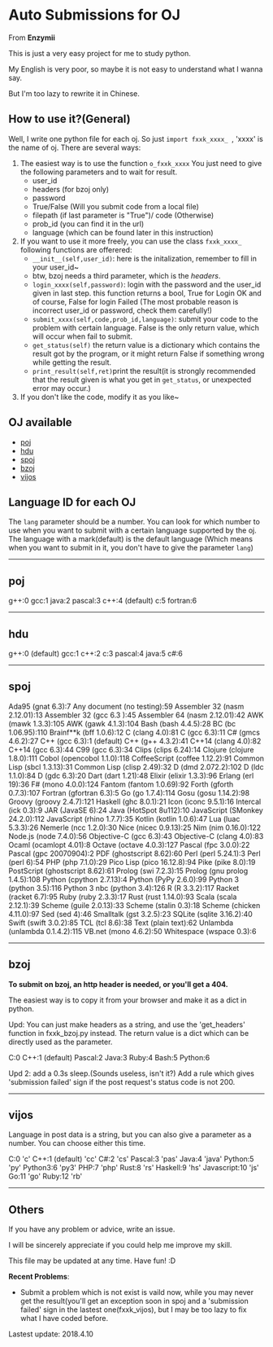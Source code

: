 # Auto Submissions for OJ

From **Enzymii**

This is just a very easy project for me to study python.

My English is very poor, so maybe it is not easy to understand what I wanna say.

But I'm too lazy to rewrite it in Chinese.

## How to use it?(General)

Well, I write one python file for each oj.
So just `import fxxk_xxxx_ `, 'xxxx' is the name of oj.
There are several ways:

1. The easiest way is to use the function `o_fxxk_xxxx`
   You just need to give the following parameters and to wait for result.
   - user_id
   - headers (for bzoj only)
   - password
   - True/False (Will you submit code from a local file)
   - filepath (if last parameter is "True")/ code (Otherwise)
   - prob_id (you can find it in the url)
   - language (which can be found later in this instruction)
2. If you want to use it more freely, you can use the class `fxxk_xxxx_`
   following functions are offerered:
   - `__init__(self,user_id)`: here is the initalization, remember to fill in your user_id~
   - btw, bzoj needs a third parameter, which is the *headers*.
   - `login_xxxx(self,password)`: login with the password and the user_id given in last step.
     this function returns a bool, True for Login OK and of course, False for login Failed (The most probable reason is incorrect user_id or password, check them carefully!)
   - `submit_xxxx(self,code,prob_id,language)`: submit your code to the problem with certain language. False is the only return value, which will occur when fail to submit.
   - `get_status(self)`  the return value is a dictionary which contains the result got by the program, or it might return False if something wrong while getting the result.
   - `print_result(self,ret)`print the result(it is strongly recommended that the result given is what you get in `get_status`, or unexpected error may occur.)
3. If you don't like the code, modify it as you like~

## OJ available

- [poj](http://poj.org/)
- [hdu](http://acm.hdu.edu.cn/)
- [spoj](http://www.spoj.com/)
- [bzoj](https://www.lydsy.com)
- [vijos](https://vijos.org/)

## Language ID for each OJ

The `lang` parameter should be a number. You can look for which number to use when you want to submit with a certain language supported by the oj. The language with a mark(default) is the default language (Which means when you want to submit in it, you don't have to give the parameter `lang`)

***

## poj

g++:0
gcc:1
java:2
pascal:3
c++:4 (default)
c:5
fortran:6

***
## hdu

g++:0 (default)
gcc:1
c++:2
c:3
pascal:4
java:5
c#:6

***
## spoj

Ada95 (gnat 6.3):7
Any document (no testing):59
Assembler 32 (nasm 2.12.01):13
Assembler 32 (gcc 6.3 ):45
Assembler 64 (nasm 2.12.01):42
AWK (mawk 1.3.3):105
AWK (gawk 4.1.3):104
Bash (bash 4.4.5):28
BC (bc 1.06.95):110
Brainf**k (bff 1.0.6):12
C (clang 4.0):81
C (gcc 6.3):11
C# (gmcs 4.6.2):27
C++ (gcc 6.3):1 (default)
C++ (g++ 4.3.2):41
C++14 (clang 4.0):82
C++14 (gcc 6.3):44
C99 (gcc 6.3):34
Clips (clips 6.24):14
Clojure (clojure 1.8.0):111
Cobol (opencobol 1.1.0):118
CoffeeScript (coffee 1.12.2):91
Common Lisp (sbcl 1.3.13):31
Common Lisp (clisp 2.49):32
D (dmd 2.072.2):102
D (ldc 1.1.0):84
D (gdc 6.3):20
Dart (dart 1.21):48
Elixir (elixir 1.3.3):96
Erlang (erl 19):36
F# (mono 4.0.0):124
Fantom (fantom 1.0.69):92
Forth (gforth 0.7.3):107
Fortran (gfortran 6.3):5
Go (go 1.7.4):114
Gosu (gosu 1.14.2):98
Groovy (groovy 2.4.7):121
Haskell (ghc 8.0.1):21
Icon (iconc 9.5.1):16
Intercal (ick 0.3):9
JAR (JavaSE 6):24
Java (HotSpot 8u112):10
JavaScript (SMonkey 24.2.0):112
JavaScript (rhino 1.7.7):35
Kotlin (kotlin 1.0.6):47
Lua (luac 5.3.3):26
Nemerle (ncc 1.2.0):30
Nice (nicec 0.9.13):25
Nim (nim 0.16.0):122
Node.js (node 7.4.0):56
Objective-C (gcc 6.3):43
Objective-C (clang 4.0):83
Ocaml (ocamlopt 4.01):8
Octave (octave 4.0.3):127
Pascal (fpc 3.0.0):22
Pascal (gpc 20070904):2
PDF (ghostscript 8.62):60
Perl (perl 5.24.1):3
Perl (perl 6):54
PHP (php 7.1.0):29
Pico Lisp (pico 16.12.8):94
Pike (pike 8.0):19
PostScript (ghostscript 8.62):61
Prolog (swi 7.2.3):15
Prolog (gnu prolog 1.4.5):108
Python (cpython 2.7.13):4
Python (PyPy 2.6.0):99
Python 3 (python  3.5):116
Python 3 nbc (python 3.4):126
R (R 3.3.2):117
Racket (racket 6.7):95
Ruby (ruby 2.3.3):17
Rust (rust 1.14.0):93
Scala (scala 2.12.1):39
Scheme (guile 2.0.13):33
Scheme (stalin 0.3):18
Scheme (chicken 4.11.0):97
Sed (sed 4):46
Smalltalk (gst 3.2.5):23
SQLite (sqlite 3.16.2):40
Swift (swift 3.0.2):85
TCL (tcl 8.6):38
Text (plain text):62
Unlambda (unlambda 0.1.4.2):115
VB.net (mono 4.6.2):50
Whitespace (wspace 0.3):6

***
## bzoj

**To submit on bzoj, an http header is needed, or you'll get a 404.**

The easiest way is to copy it from your browser and make it as a dict in python.

Upd: You can just make headers as a string, and use the 'get_headers' function in fxxk_bzoj.py instead.
The return value is a dict which can be directly used as the parameter.

C:0
C++:1 (default)
Pascal:2
Java:3
Ruby:4
Bash:5
Python:6

Upd 2: add a 0.3s sleep.(Sounds useless, isn't it?) Add a rule which gives 'submission failed' sign if the post request's status code is not 200.

***

## vijos

Language in post data is a string, but you can also give a parameter as a number. You can choose either this time.

C:0 'c'
C++:1 (default) 'cc'
C#:2 'cs'
Pascal:3 'pas'
Java:4 'java'
Python:5 'py'
Python3:6 'py3'
PHP:7 'php'
Rust:8 'rs'
Haskell:9 'hs'
Javascript:10 'js'
Go:11 'go'
Ruby:12 'rb'

***
## Others

If you have any problem or advice, write an issue.

I will be sincerely appreciate if you could help me improve my skill.

This file may be updated at any time. Have fun! :D

**Recent Problems**:

- Submit a problem which is not exist is vaild now, while you may never get the result(you'll get an exception soon in spoj and a 'submission failed' sign in the lastest one(fxxk_vijos), but I may be too lazy to fix what I have coded before.

Lastest update: 2018.4.10
